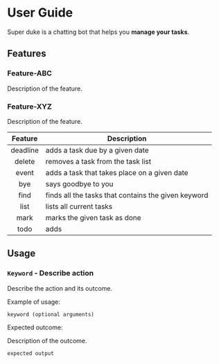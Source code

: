 # User Guide

Super duke is a chatting bot that helps you **manage your tasks**.

## Features 

### Feature-ABC

Description of the feature.

### Feature-XYZ

Description of the feature.

| Feature  | Description                                         |
|:--------:|-----------------------------------------------------|
| deadline | adds a task due by a given date                     |
|  delete  | removes a task from the task list                   |
|  event   | adds a task that takes place on a given date        |
|   bye    | says goodbye to you                                 |
|   find   | finds all the tasks that contains the given keyword |
|   list   | lists all current tasks                             |
|   mark   | marks the given task as done                        |
|   todo   | adds 

## Usage

### `Keyword` - Describe action

Describe the action and its outcome.

Example of usage: 

`keyword (optional arguments)`

Expected outcome:

Description of the outcome.

```
expected output
```

